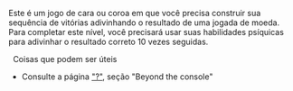 Este é um jogo de cara ou coroa em que você precisa construir sua sequência de vitórias adivinhando o resultado de uma jogada de moeda. Para completar este nível, você precisará usar suas habilidades psíquicas para adivinhar o resultado correto 10 vezes seguidas.

&nbsp;
Coisas que podem ser úteis
* Consulte a página ["?"](https://ethernaut.openzeppelin.com/help), seção "Beyond the console"